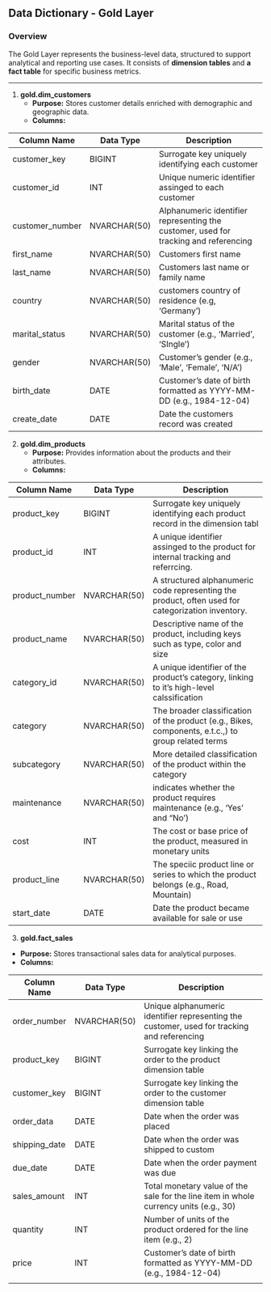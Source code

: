 ## Data Dictionary - Gold Layer

### Overview

The Gold Layer represents the business-level data, structured to support analytical and reporting use cases. It consists of **dimension tables** and **a fact table** for specific business metrics.

---

1. **gold.dim_customers**
    - **Purpose:** Stores customer details enriched with demographic and geographic data.
    - **Columns:**
    

| **Column Name** | **Data Type** | Description |
| --- | --- | --- |
| customer_key | BIGINT | Surrogate key uniquely identifying each customer |
| customer_id | INT | Unique numeric identifier assinged to each customer |
| customer_number | NVARCHAR(50) | Alphanumeric identifier representing the customer, used for tracking and referencing |
| first_name | NVARCHAR(50) | Customers first name |
| last_name | NVARCHAR(50) | Customers last name or family name |
| country | NVARCHAR(50) | customers country of residence (e.g, ‘Germany’) |
| marital_status | NVARCHAR(50) | Marital status of the customer (e.g., ‘Married’, ‘SIngle’) |
| gender | NVARCHAR(50) | Customer’s gender (e.g., ‘Male’, ‘Female’, ‘N/A’) |
| birth_date | DATE | Customer’s date of birth formatted as YYYY-MM-DD (e.g., 1984-12-04) |
| create_date | DATE | Date the customers record was created |

2. **gold.dim_products**
    - **Purpose:** Provides information about the products and their attributes.
    - **Columns:**
    

| **Column Name** | **Data Type** | Description |
| --- | --- | --- |
| product_key | BIGINT | Surrogate key uniquely identifying each product record in the dimension tabl |
| product_id | INT | A unique identifier assinged to the product for internal tracking and referrcing. |
| product_number | NVARCHAR(50) | A structured alphanumeric code representing the product, often used for categorization inventory. |
| product_name | NVARCHAR(50) | Descriptive name  of the product, including keys such as type, color and size |
| category_id | NVARCHAR(50) | A unique identifier of the product’s category, linking to it’s high-level calssification |
| category | NVARCHAR(50) | The broader classification of the product (e.g., Bikes, components, e.t.c.,) to group related terms |
| subcategory | NVARCHAR(50) | More detailed classification of the product within the category |
| maintenance | NVARCHAR(50) | indicates whether the product requires maintenance (e.g., ‘Yes’ and “No’) |
| cost | INT | The cost or base price of the product, measured in monetary units |
| product_line | NVARCHAR(50) | The speciic product line or series to which the product belongs (e.g., Road, Mountain) |
| start_date | DATE | Date the product became available for sale or use  |

3. **gold.fact_sales**
- **Purpose:** Stores transactional sales data for analytical purposes.
- **Columns:**

| **Column Name** | **Data Type** | Description |
| --- | --- | --- |
| order_number | NVARCHAR(50) | Unique alphanumeric identifier representing the customer, used for tracking and referencing  |
| product_key | BIGINT | Surrogate key linking the order to the product dimension table  |
| customer_key | BIGINT | Surrogate key linking the order to the customer dimension table |
| order_data | DATE | Date when the order was placed |
| shipping_date | DATE | Date when the order was shipped to custom |
| due_date | DATE | Date when the order payment was due |
| sales_amount | INT | Total monetary value of the sale for the line item in whole currency units (e.g., 30) |
| quantity | INT | Number of units of the product ordered for the line item (e.g., 2) |
| price | INT | Customer’s date of birth formatted as YYYY-MM-DD (e.g., 1984-12-04) |
|  |  |  |

